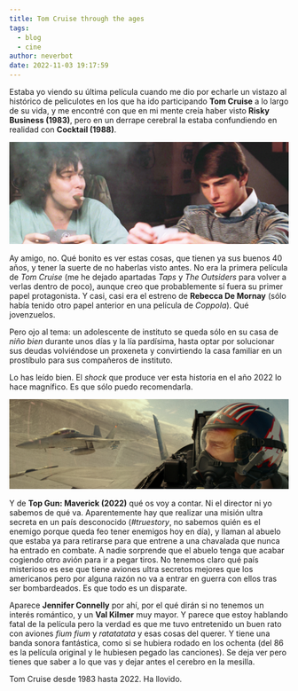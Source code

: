 ```yaml
---
title: Tom Cruise through the ages
tags:
  - blog  
  - cine
author: neverbot
date: 2022-11-03 19:17:59
---
```


Estaba yo viendo su última película cuando me dio por echarle un vistazo al histórico de peliculotes en los que ha ido participando **Tom Cruise** a lo largo de su vida, y me encontré con que en mi mente creía haber visto **Risky Business  (1983)**, pero en un derrape cerebral la estaba confundiendo en realidad con **Cocktail (1988)**.

![19.21.39](./tom-cruise-through-the-ages/19.21.39.png)

Ay amigo, no. Qué bonito es ver estas cosas, que tienen ya sus buenos 40 años, y tener la suerte de no haberlas visto antes. No era la primera película de *Tom Cruise* (me he dejado apartadas *Taps* y *The Outsiders* para volver a verlas dentro de poco), aunque creo que probablemente sí fuera su primer papel protagonista. Y casi, casi era el estreno de **Rebecca De Mornay** (sólo había tenido otro papel anterior en una película de *Coppola*). Qué jovenzuelos.

Pero ojo al tema: un adolescente de instituto se queda sólo en su casa de *niño bien* durante unos días y la lía pardísima, hasta optar por solucionar sus deudas volviéndose un proxeneta y convirtiendo la casa familiar en un prostíbulo para sus compañeros de instituto.

Lo has leído bien. El *shock* que produce ver esta historia en el año 2022 lo hace magnífico. Es que sólo puedo recomendarla.

![19.40.06](./tom-cruise-through-the-ages/19.40.06.png)

Y de **Top Gun: Maverick (2022)** qué os voy a contar. Ni el director ni yo sabemos de qué va. Aparentemente hay que realizar una misión ultra secreta en un país desconocido (*#truestory*, no sabemos quién es el enemigo porque queda feo tener enemigos hoy en día), y llaman al abuelo que estaba ya para retirarse para que entrene a una chavalada que nunca ha entrado en combate. A nadie sorprende que el abuelo tenga que acabar cogiendo otro avión para ir a pegar tiros. No tenemos claro qué país misterioso es ese que tiene aviones ultra secretos mejores que los americanos pero por alguna razón no va a entrar en guerra con ellos tras ser bombardeados. Es que todo es un disparate.

Aparece **Jennifer Connelly** por ahí, por el qué dirán si no tenemos un interés romántico, y un **Val Kilmer** muy mayor. Y parece que estoy hablando fatal de la película pero la verdad es que me tuvo entretenido un buen rato con aviones *fium fium* y *ratatatata* y esas cosas del querer. Y tiene una banda sonora fantástica, como si se hubiera rodado en los ochenta (del 86 es la película original y le hubiesen pegado las canciones). Se deja ver pero tienes que saber a lo que vas y dejar antes el cerebro en la mesilla.

Tom Cruise desde 1983 hasta 2022. Ha llovido.
